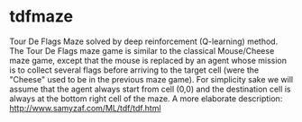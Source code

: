 # tdfmaze
Tour De Flags Maze solved by deep reinforcement (Q-learning) method.
The Tour De Flags maze game is similar to the classical Mouse/Cheese maze game, except that the mouse is replaced by an agent whose mission is to collect several flags before arriving to the target cell (were the "Cheese" used to be in the previous maze game). For simplicity sake we will assume that the agent always start from cell (0,0) and the destination cell is always at the bottom right cell of the maze.
A more elaborate description: http://www.samyzaf.com/ML/tdf/tdf.html
